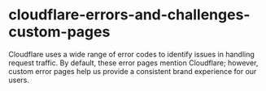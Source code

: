 # cloudflare-errors-and-challenges-custom-pages
Cloudflare uses a wide range of error codes to identify issues in handling request traffic. By default, these error pages mention Cloudflare; however, custom error pages help us provide a consistent brand experience for our users.
